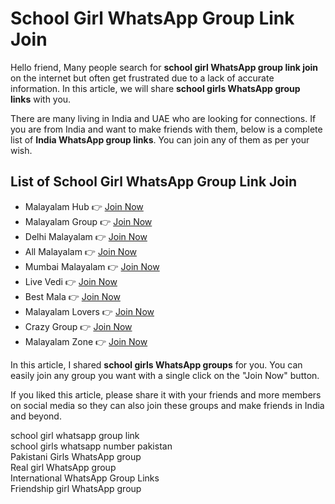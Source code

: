 # School Girl WhatsApp Group Link Join

Hello friend, Many people search for **school girl WhatsApp group link join** on the internet but often get frustrated due to a lack of accurate information. In this article, we will share **school girls WhatsApp group links** with you.

There are many living in India and UAE who are looking for connections. If you are from India and want to make friends with them, below is a complete list of **India WhatsApp group links**. You can join any of them as per your wish.

## List of School Girl WhatsApp Group Link Join

- Malayalam Hub 👉 [Join Now](https://www.watsapp.com)  
- Malayalam Group 👉 [Join Now](https://www.watsapp.com)  
- Delhi Malayalam 👉 [Join Now](https://www.watsapp.com)  
- All Malayalam 👉 [Join Now](https://www.watsapp.com)  
- Mumbai Malayalam 👉 [Join Now](https://www.watsapp.com)  
- Live Vedi 👉 [Join Now](https://www.watsapp.com)  
- Best Mala 👉 [Join Now](https://www.watsapp.com)  
- Malayalam Lovers 👉 [Join Now](https://www.watsapp.com)  
- Crazy Group 👉 [Join Now](https://www.watsapp.com)  
- Malayalam Zone 👉 [Join Now](https://www.watsapp.com)  

In this article, I shared **school girls WhatsApp groups** for you. You can easily join any group you want with a single click on the "Join Now" button.

If you liked this article, please share it with your friends and more members on social media so they can also join these groups and make friends in India and beyond.

school girl whatsapp group link  
school girls whatsapp number pakistan  
Pakistani Girls WhatsApp group  
Real girl WhatsApp group  
International WhatsApp Group Links  
Friendship girl WhatsApp group
